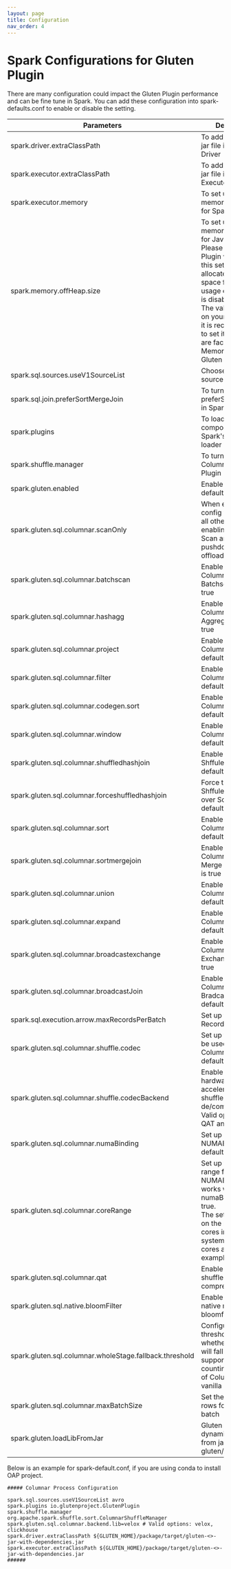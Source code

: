 ```yaml
---
layout: page
title: Configuration
nav_order: 4
---
```


# Spark Configurations for Gluten Plugin

There are many configuration could impact the Gluten Plugin performance and can be fine tune in Spark.
You can add these configuration into spark-defaults.conf to enable or disable the setting.

| Parameters                                | Description                                                                                                                                                                                                                                                                                                      | Recommend Setting                                    |
|-------------------------------------------|------------------------------------------------------------------------------------------------------------------------------------------------------------------------------------------------------------------------------------------------------------------------------------------------------------------|------------------------------------------------------|
| spark.driver.extraClassPath               | To add Gluten Plugin jar file in Spark Driver                                                                                                                                                                                                                                                                    | /path/to/jar_file                                    |
| spark.executor.extraClassPath             | To add Gluten Plugin jar file in Spark Executor                                                                                                                                                                                                                                                                  | /path/to/jar_file                                    |
| spark.executor.memory                     | To set up how much memory to be used for Spark Executor.                                                                                                                                                                                                                                                         |                                                      |
| spark.memory.offHeap.size                 | To set up how much memory to be used for Java OffHeap.<br /> Please notice Gluten Plugin will leverage this setting to allocate memory space for native usage even offHeap is disabled. <br /> The value is based on your system and it is recommended to set it larger if you are facing Out of Memory issue in Gluten Plugin | 30G                                                  |
| spark.sql.sources.useV1SourceList         | Choose to use V1 source                                                                                                                                                                                                                                                                                          | avro                                                 |
| spark.sql.join.preferSortMergeJoin        | To turn off preferSortMergeJoin in Spark                                                                                                                                                                                                                                                                         | false                                                |
| spark.plugins                             | To load Gluten's components by Spark's plug-in loader                                                                                                                                                                                                                                                            | com.intel.oap.GlutenPlugin                           |
| spark.shuffle.manager                     | To turn on Gluten Columnar Shuffle Plugin                                                                                                                                                                                                                                                                        | org.apache.spark.shuffle.sort.ColumnarShuffleManager |
| spark.gluten.enabled                      | Enable Gluten, default is true                                                                                                                                                                                                                                                                                   | true                                                 |
| spark.gluten.sql.columnar.scanOnly        | When enabled, this config will overwrite all other operators' enabling, and only Scan and Filter pushdown will be offloaded to native.                                                                                                                                                                           | false                                                |
| spark.gluten.sql.columnar.batchscan       | Enable or Disable Columnar Batchscan, default is true                                                                                                                                                                                                                                                            | true                                                 |
| spark.gluten.sql.columnar.hashagg         | Enable or Disable Columnar Hash Aggregate, default is true                                                                                                                                                                                                                                                       | true                                                 |
| spark.gluten.sql.columnar.project         | Enable or Disable Columnar Project, default is true                                                                                                                                                                                                                                                              | true                                                 |
| spark.gluten.sql.columnar.filter          | Enable or Disable Columnar Filter, default is true                                                                                                                                                                                                                                                               | true                                                 |
| spark.gluten.sql.columnar.codegen.sort    | Enable or Disable Columnar Sort, default is true                                                                                                                                                                                                                                                                 | true                                                 |
| spark.gluten.sql.columnar.window          | Enable or Disable Columnar Window, default is true                                                                                                                                                                                                                                                               | true                                                 |
| spark.gluten.sql.columnar.shuffledhashjoin | Enable or Disable ShffuledHashJoin, default is true                                                                                                                                                                                                                                                             | true                                                 |
| spark.gluten.sql.columnar.forceshuffledhashjoin | Force to use ShffuledHashJoin over SortMergeJoin, default is true                                                                                                                                                                                                                                          | true                                                 |
| spark.gluten.sql.columnar.sort            | Enable or Disable Columnar Sort, default is true                                                                                                                                                                                                                                                                 | true                                                 |
| spark.gluten.sql.columnar.sortmergejoin   | Enable or Disable Columnar Sort Merge Join, default is true                                                                                                                                                                                                                                                      | true                                                 |
| spark.gluten.sql.columnar.union           | Enable or Disable Columnar Union, default is true                                                                                                                                                                                                                                                                | true                                                 |
| spark.gluten.sql.columnar.expand          | Enable or Disable Columnar Expand, default is true                                                                                                                                                                                                                                                               | true                                                 |
| spark.gluten.sql.columnar.broadcastexchange | Enable or Disable Columnar Broadcast Exchange, default is true                                                                                                                                                                                                                                                 | true                                                 |
| spark.gluten.sql.columnar.broadcastJoin   | Enable or Disable Columnar BradcastHashJoin, default is true                                                                                                                                                                                                                                                     | true                                                 |
| spark.sql.execution.arrow.maxRecordsPerBatch | Set up the Max Records per Batch                                                                                                                                                                                                                                                                              | 10000                                                |
| spark.gluten.sql.columnar.shuffle.codec | Set up the codec to be used for Columnar Shuffle, default is lz4                                                                                                                                                                                                                                                   | lz4                                                  |
| spark.gluten.sql.columnar.shuffle.codecBackend | Enable using hardware accelerators for shuffle de/compression. Valid options are QAT and IAA.                                                                                                                                                                                                               |                                                      |
| spark.gluten.sql.columnar.numaBinding     | Set up NUMABinding, default is false                                                                                                                                                                                                                                                                             | true                                                 |
| spark.gluten.sql.columnar.coreRange       | Set up the core range for NUMABinding, only works when numaBinding set to true. <br /> The setting is based on the number of cores in your system. Use 72 cores as an example.                                                                                                                                   | 0-17,36-53 &#124;18-35,54-71                         |
| spark.gluten.sql.columnar.qat             | Enable using QAT for shuffle compression.                                                                                                                                                                                                                                                                        | false                                                |
| spark.gluten.sql.native.bloomFilter       | Enable of Disable native runtime bloomfilter                                                                                                                                                                                                                                                                     | true                                                 |
| spark.gluten.sql.columnar.wholeStage.fallback.threshold       | Configure the threshold for whether whole stage will fall back in AQE supported case by counting the number of ColumnarToRow & vanilla leaf node                                                                                                                                             | \>= 3                                                |
| spark.gluten.sql.columnar.maxBatchSize    | Set the number of rows for the output batch                                                                                                                                                                                                                                                                      | 4096                                                 |
| spark.gluten.loadLibFromJar               | Gluten will load dynamic link library from jars for gluten/cpp.                                                                                                                                                                                                                                                  | false                                                |



Below is an example for spark-default.conf, if you are using conda to install OAP project.

```
##### Columnar Process Configuration

spark.sql.sources.useV1SourceList avro
spark.plugins io.glutenproject.GlutenPlugin
spark.shuffle.manager org.apache.spark.shuffle.sort.ColumnarShuffleManager
spark.gluten.sql.columnar.backend.lib=velox # Valid options: velox, clickhouse
spark.driver.extraClassPath ${GLUTEN_HOME}/package/target/gluten-<>-jar-with-dependencies.jar
spark.executor.extraClassPath ${GLUTEN_HOME}/package/target/gluten-<>-jar-with-dependencies.jar
######
```
